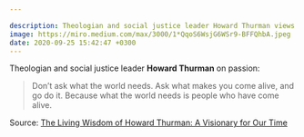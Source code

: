```yaml
---

description: Theologian and social justice leader Howard Thurman views on passion
image: https://miro.medium.com/max/3000/1*QqoS6WsjG6WSr9-BFFQhbA.jpeg
date: 2020-09-25 15:42:47 +0300
---
```

Theologian and social justice leader **Howard Thurman** on passion: 

>Don’t ask what the world needs. Ask what makes you come alive, and go do it. Because what the world needs is people who have come alive.

Source: [The Living Wisdom of Howard Thurman: A Visionary for Our Time](https://www.amazon.com/gp/product/B004AJGTKM/ref=as_li_qf_asin_il_tl?ie=UTF8&tag=jamesclearema-20&creative=9325&linkCode=as2&creativeASIN=B004AJGTKM&linkId=fe3c31707d0d17ba02b17221f60931f6)

